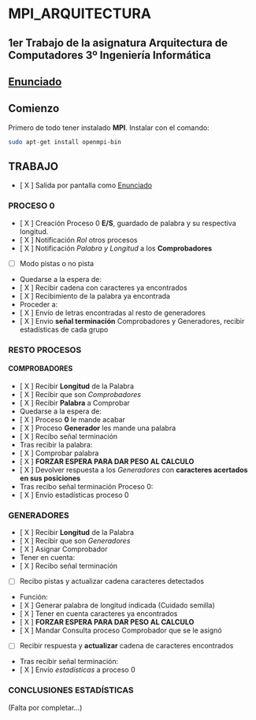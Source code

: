 # MPI_ARQUITECTURA
## 1er Trabajo de la asignatura Arquitectura de Computadores 3º Ingeniería Informática


## [Enunciado](EnunciadoPrácticaMP2122I.pdf)

## Comienzo
Primero de todo tener instalado **MPI**. Instalar con el comando:
```sh
sudo apt-get install openmpi-bin
```
## TRABAJO
- [ X ] Salida por pantalla como [Enunciado](EnunciadoPrácticaMP2122I.pdf)

### PROCESO 0
- [ X ]  Creación Proceso 0 **E/S**, guardado de palabra y su respectiva longitud.
- [ X ]  Notificación *Rol* otros procesos
- [ X ]  Notificación *Palabra y Longitud* a los **Comprobadores**
- [ ]  Modo pistas o no pista
- Quedarse a la espera de:
- [ X ]  Recibir cadena con caracteres ya encontrados
- [ X ]  Recibimiento de la palabra ya encontrada
- Proceder a:
- [ X ]  Envío de letras encontradas al resto de generadores
- [ X ]  Envio **señal terminación** Comprobadores y Generadores, recibir estadísticas de cada grupo


### RESTO PROCESOS
#### COMPROBADORES
- [ X ]  Recibir **Longitud** de la Palabra
- [ X ]  Recibir que son *Comprobadores*
- [ X ]  Recibir **Palabra** a Comprobar
- Quedarse a la espera de:
- [ X ]  Proceso **0** le mande acabar
- [ X ]  Proceso **Generador** les mande una palabra
- [ X ]  Recibo señal terminación
- Tras recibir la palabra:
- [ X ]  Comprobar palabra
- [ X ]  **FORZAR ESPERA PARA DAR PESO AL CALCULO**
- [ X ]  Devolver respuesta a los *Generadores* con **caracteres acertados en sus posiciones**
- Tras recibo señal terminación Proceso 0:
- [ X ] Envío estadísticas proceso 0

### GENERADORES
- [ X ]  Recibir **Longitud** de la Palabra
- [ X ]  Recibir que son *Generadores*
- [ X ]  Asignar Comprobador
- Tener en cuenta:
- [ X ]  Recibo señal terminación
- [ ]  Recibo pistas y actualizar cadena caracteres detectados
- Función:
- [ X ]  Generar palabra de longitud indicada (Cuidado semilla)
- [ X ]  Tener en cuenta caracteres ya encontrados
- [ X ]  **FORZAR ESPERA PARA DAR PESO AL CALCULO**
- [ X ]  Mandar Consulta proceso Comprobador que se le asignó
- [ ]  Recibir respuesta y **actualizar** cadena de caracteres encontrados
- Tras recibir señal terminación:
- [ X ]  Envío *estadísticas* a proceso 0


### CONCLUSIONES ESTADÍSTICAS
(Falta por completar...)

